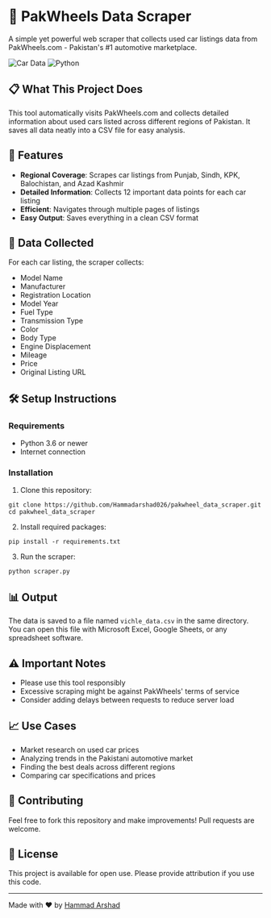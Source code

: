 # 🚗 PakWheels Data Scraper

A simple yet powerful web scraper that collects used car listings data from PakWheels.com - Pakistan's #1 automotive marketplace.

![Car Data](https://img.shields.io/badge/Car%20Data-Collection-blue)
![Python](https://img.shields.io/badge/Python-100%25-brightgreen)

## 📋 What This Project Does

This tool automatically visits PakWheels.com and collects detailed information about used cars listed across different regions of Pakistan. It saves all data neatly into a CSV file for easy analysis.

## 🌟 Features

- **Regional Coverage**: Scrapes car listings from Punjab, Sindh, KPK, Balochistan, and Azad Kashmir
- **Detailed Information**: Collects 12 important data points for each car listing
- **Efficient**: Navigates through multiple pages of listings
- **Easy Output**: Saves everything in a clean CSV format

## 🚙 Data Collected

For each car listing, the scraper collects:
- Model Name
- Manufacturer
- Registration Location
- Model Year
- Fuel Type
- Transmission Type
- Color
- Body Type
- Engine Displacement
- Mileage
- Price
- Original Listing URL

## 🛠️ Setup Instructions

### Requirements
- Python 3.6 or newer
- Internet connection

### Installation

1. Clone this repository:
```
git clone https://github.com/Hammadarshad026/pakwheel_data_scraper.git
cd pakwheel_data_scraper
```

2. Install required packages:
```
pip install -r requirements.txt
```

3. Run the scraper:
```
python scraper.py
```

## 📊 Output

The data is saved to a file named `vichle_data.csv` in the same directory. You can open this file with Microsoft Excel, Google Sheets, or any spreadsheet software.

## ⚠️ Important Notes

- Please use this tool responsibly
- Excessive scraping might be against PakWheels' terms of service
- Consider adding delays between requests to reduce server load

## 📈 Use Cases

- Market research on used car prices
- Analyzing trends in the Pakistani automotive market
- Finding the best deals across different regions
- Comparing car specifications and prices

## 🤝 Contributing

Feel free to fork this repository and make improvements! Pull requests are welcome.

## 📝 License

This project is available for open use. Please provide attribution if you use this code.

---

Made with ❤️ by [Hammad Arshad](https://github.com/Hammadarshad026)
